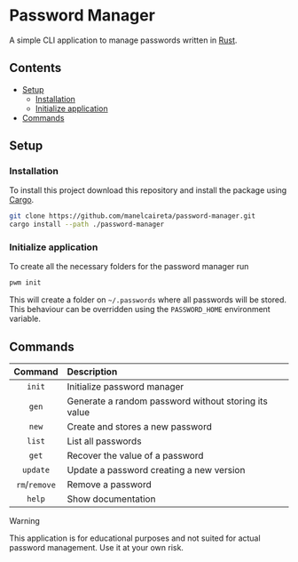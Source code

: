 # Password Manager <!-- omit in toc -->

A simple CLI application to manage passwords written in [Rust](https://www.rust-lang.org/es).

## Contents <!-- omit in toc -->

- [Setup](#setup)
  - [Installation](#installation)
  - [Initialize application](#initialize-application)
- [Commands](#commands)

## Setup

### Installation

To install this project download this repository and install the package using [Cargo](https://doc.rust-lang.org/cargo/).

```bash
git clone https://github.com/manelcaireta/password-manager.git
cargo install --path ./password-manager
```

### Initialize application

To create all the necessary folders for the password manager run

```bash
pwm init
```

This will create a folder on `~/.passwords` where all passwords will be stored. This behaviour can be overridden using the `PASSWORD_HOME` environment variable.

## Commands

|    Command    | Description                                          |
| :-----------: | :--------------------------------------------------- |
|    `init`     | Initialize password manager                          |
|     `gen`     | Generate a random password without storing its value |
|     `new`     | Create and stores a new password                     |
|    `list`     | List all passwords                                   |
|     `get`     | Recover the value of a password                      |
|   `update`    | Update a password creating a new version             |
| `rm`/`remove` | Remove a password                                    |
|    `help`     | Show documentation                                   |

> [!WARNING]
> This application is for educational purposes and not suited for actual password management. Use it at your own risk.
